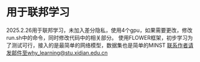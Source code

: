 # 用于联邦学习
2025.2.26用于联邦学习，未加入差分隐私，使用4个gpu，如果需要更改，修改run.sh中的命令，同时修改代码中的相关部分。
使用FLOWER框架，初步学习为了测试可行，接入的是最简单的网络模型，数据集也是简单的MINST
联系作者请发邮件至why_learning@stu.xidian.edu.cn
